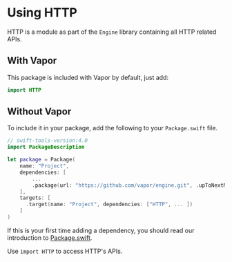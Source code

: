 # Using HTTP

HTTP is a module as part of the `Engine` library containing all HTTP related APIs.

## With Vapor

This package is included with Vapor by default, just add:

```swift
import HTTP
```

## Without Vapor

To include it in your package, add the following to your `Package.swift` file.

```swift
// swift-tools-version:4.0
import PackageDescription

let package = Package(
    name: "Project",
    dependencies: [
        ...
        .package(url: "https://github.com/vapor/engine.git", .upToNextMajor(from: "3.0.0")),
    ],
    targets: [
      .target(name: "Project", dependencies: ["HTTP", ... ])
    ]
)
```

If this is your first time adding a dependency, you should read our introduction to [Package.swift](../getting-started/spm.md).

Use `import HTTP` to access HTTP's APIs.
